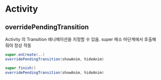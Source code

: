 # Activity

## overridePendingTransition

Activity 의 Transition 에니메이션을 지정할 수 있음. super 메소 마단계에서 호출해줘야 정상 작동

```java
super.onCreate(..)
overridePendingTransition(showAnim, hideAnim)

super.finish()
overridePendingTransition(showAnim, hideAnim)
```

